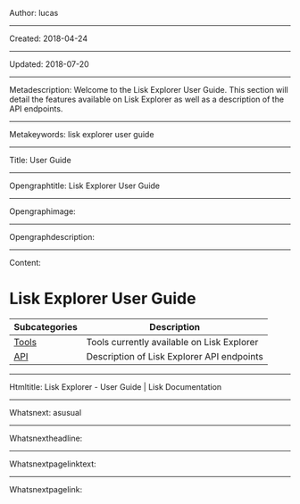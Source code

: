 Author: lucas

----

Created: 2018-04-24

----

Updated: 2018-07-20

----

Metadescription: Welcome to the Lisk Explorer User Guide. This section will detail the features available on Lisk Explorer as well as a description of the API endpoints.

----

Metakeywords: lisk explorer user guide

----

Title: User Guide

----

Opengraphtitle: Lisk Explorer User Guide

----

Opengraphimage: 

----

Opengraphdescription: 

----

Content: 

# Lisk Explorer User Guide

Subcategories | Description
--- | --- 
[Tools](tools/tools.md) | Tools currently available on Lisk Explorer
[API](api/api.md) | Description of Lisk Explorer API endpoints

----

Htmltitle: Lisk Explorer - User Guide | Lisk Documentation

----

Whatsnext: asusual

----

Whatsnextheadline: 

----

Whatsnextpagelinktext: 

----

Whatsnextpagelink: 
